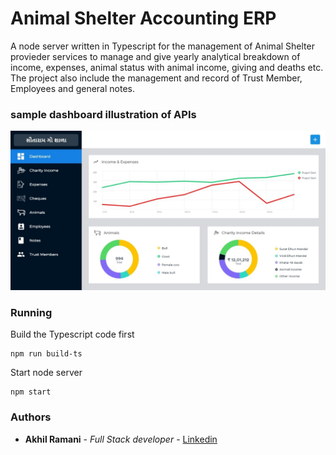 # Animal Shelter Accounting ERP
A node server written in Typescript for the management of Animal Shelter provieder services to manage and give yearly analytical breakdown of income, expenses, animal status with animal income, giving and deaths etc. The project also include the management and record of Trust Member, Employees and general notes.

### sample dashboard illustration of APIs
![dashboard illustration](https://github.com/akhilramani/animal-shelter-accounting-erp/blob/master/dashboard.jpg?raw=true)

### Running

Build the Typescript code first

```
npm run build-ts
```

Start node server
```
npm start
```

### Authors
* **Akhil Ramani** - *Full Stack developer* - [Linkedin](https://www.linkedin.com/in/akhilramani)